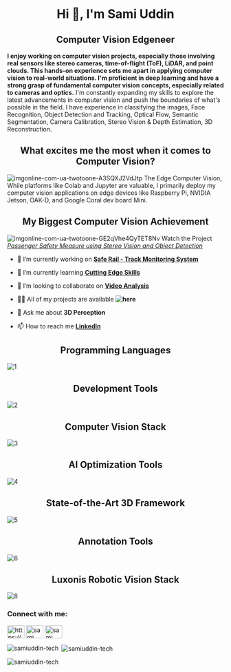 <b><h1 align="center">Hi 👋, I'm Sami Uddin</h1></b>
<b><h2 align="center">Computer Vision Edgeneer</h2></b>

<b>I enjoy working on computer vision projects, especially those involving real sensors like stereo cameras, time-of-flight (ToF), LiDAR, and point clouds. This hands-on experience sets me apart in applying computer vision to real-world situations. I'm proficient in deep learning and have a strong grasp of fundamental computer vision concepts, especially related to cameras and optics.</b>
I'm constantly expanding my skills to explore the latest advancements in computer vision and push the boundaries of what's possible in the field.
I have experience in classifying the images, Face Recognition, Object Detection and Tracking, Optical Flow, Semantic Segmentation, Camera Calibration, Stereo Vision & Depth Estimation, 3D Reconstruction. 

<h2 align="center">What excites me the most when it comes to Computer Vision?</h2>

![imgonline-com-ua-twotoone-A3SQXJ2VdJtp](https://github.com/SamiUddin-tech/SamiUddin-tech/assets/81253183/2bfed2d7-f6ae-42a2-bbda-31d33899499f)
The Edge Computer Vision, While platforms like Colab and Jupyter are valuable, I primarily deploy my computer vision applications on edge devices like Raspberry Pi, NVIDIA Jetson, OAK-D, and Google Coral dev board Mini.


<b><h2 align="center">My Biggest Computer Vision Achievement</h2></b>

![imgonline-com-ua-twotoone-GE2qVhe4QyTET8Nv](https://github.com/SamiUddin-tech/SamiUddin-tech/assets/81253183/68796ed1-1aeb-4701-aff6-32293093d080)
Watch the Project [*Passenger Safety Measure using Stereo Vision and Object Detection*](https://www.youtube.com/watch?v=9YL2O-KXWSw&t=116s)



- 🔭 I’m currently working on **[Safe Rail - Track Monitoring System](https://github.com/SamiUddin-tech/LiDAR-Point-Cloud)**

- 🌱 I’m currently learning **[Cutting Edge Skills](https://www.thinkautonomous.ai/)**

- 👯 I’m looking to collaborate on **[Video Analysis](https://github.com/SamiUddin-tech/Video-Analysis)**

- 👨‍💻 All of my projects are available **![here](https://github.com/SamiUddin-tech)**

- 💬 Ask me about **3D Perception**

- 📫 How to reach me **[LinkedIn](https://www.linkedin.com/in/sami-uddin-a6b40b20a/)**

<h2 align="center">Programming Languages</h2>

![1](https://github.com/SamiUddin-tech/SamiUddin-tech/assets/81253183/21a8fe22-e185-4bad-a418-a7c0cd4d0da7)

<h2 align="center">Development Tools</h2>

![2](https://github.com/SamiUddin-tech/SamiUddin-tech/assets/81253183/6320e1d8-44c4-42df-a0e7-03ff830c5bf3)

<h2 align="center">Computer Vision Stack</h2>

![3](https://github.com/SamiUddin-tech/SamiUddin-tech/assets/81253183/a2d79e30-99de-460d-b5ad-609a7849fa9b)

<h2 align="center">AI Optimization Tools</h2>

![4](https://github.com/SamiUddin-tech/SamiUddin-tech/assets/81253183/df15b9e3-5612-4de1-b22d-d5c84c09b7f8)

<h2 align="center">State-of-the-Art 3D Framework</h2>

![5](https://github.com/SamiUddin-tech/SamiUddin-tech/assets/81253183/315ae248-1f96-43bc-8004-e1dbeef6b738)

<h2 align="center">Annotation Tools</h2>

![6](https://github.com/SamiUddin-tech/SamiUddin-tech/assets/81253183/678b0ea4-b534-4e42-a61b-666f7667059f)

<h2 align="center">Luxonis Robotic Vision Stack</h2>

![8](https://github.com/SamiUddin-tech/SamiUddin-tech/assets/81253183/b7531ebb-d3cf-4e91-8743-1d770339be5a)


<h3 align="left">Connect with me:</h3>
<p align="left">
<a href="https://www.linkedin.com/in/sami-uddin-a6b40b20a/" target="blank"><img align="center" src="https://raw.githubusercontent.com/rahuldkjain/github-profile-readme-generator/master/src/images/icons/Social/linked-in-alt.svg" alt="https://www.linkedin.com/in/sami-uddin-a6b40b20a" height="30" width="40" /></a>
<a href="https://www.youtube.com/channel/UCRotd0klFJPhVRxsmH2rdwg" target="blank"><img align="center" src="https://raw.githubusercontent.com/rahuldkjain/github-profile-readme-generator/master/src/images/icons/Social/youtube.svg" alt="sami uddin" height="30" width="40" /></a>
<a href="https://www.upwork.com/freelancers/~01f5ef90bcd6545eb3" target="blank"><img align="center" src="https://www.svgrepo.com/show/349549/upwork.svg" alt="sami uddin" height="30" width="40" /></a>
</p>

<p><img align="left" src="https://github-readme-stats.vercel.app/api/top-langs?username=samiuddin-tech&show_icons=true&locale=en&layout=compact" alt="samiuddin-tech" /></p>

<p>&nbsp;<img align="center" src="https://github-readme-stats.vercel.app/api?username=samiuddin-tech&show_icons=true&locale=en" alt="samiuddin-tech" /></p>

<p><img align="center" src="https://github-readme-streak-stats.herokuapp.com/?user=samiuddin-tech&" alt="samiuddin-tech" /></p>
